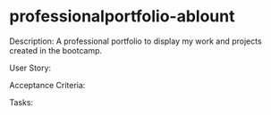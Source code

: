 # professionalportfolio-ablount
Description: A professional portfolio to display my work and projects created in the bootcamp. 

User Story: 

Acceptance Criteria:

Tasks: 
